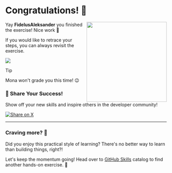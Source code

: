 # Congratulations! :tada:

<img src="https://octodex.github.com/images/welcometocat.png" align="right" height="250px" />

Yay **FidelusAleksander** you finished the exercise! Nice work :tada:

If you would like to retrace your steps, you can always revisit the exercise.

[![](https://img.shields.io/badge/Return%20to%20Exercise-%E2%86%92-1f883d?style=for-the-badge&logo=github&labelColor=197935)](https://github.com/FidelusAleksander/github-playground/issues/76)

> [!TIP]
> Mona won't grade you this time! 😉

### 🚀 Share Your Success!

Show off your new skills and inspire others in the developer community!

<a href="https://twitter.com/intent/tweet?text=I%20just%20completed%20a%20%23GitHubSkills%20exercise!%20%F0%9F%8E%89%0A%0Ahttps%3A%2F%2Fgithub.com%2FFidelusAleksander%2Fgithub-playground%0A%0A%23GitHubSkills%20%23OpenSource%20%23GitHub%0A" target="_blank" rel="noopener noreferrer">
  <img src="https://img.shields.io/badge/Share%20on%20X-1da1f2?style=for-the-badge&logo=x&logoColor=white" alt="Share on X" />
</a>

---

### Craving more? :raising_hand:

Did you enjoy this practical style of learning? There's no better way to learn than building things, right?!

Let's keep the momentum going! Head over to [GitHub Skills](https://skills.github.com) catalog to find another hands-on exercise. :rocket:

